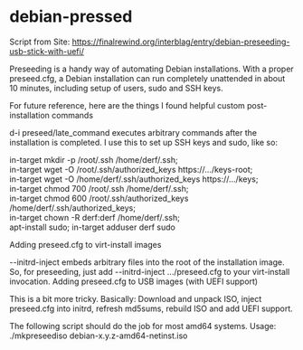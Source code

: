 # debian-pressed

Script from Site: https://finalrewind.org/interblag/entry/debian-preseeding-usb-stick-with-uefi/

Preseeding is a handy way of automating Debian installations. With a proper preseed.cfg, a Debian installation can run completely unattended in about 10 minutes, including setup of users, sudo and SSH keys.

For future reference, here are the things I found helpful
custom post-installation commands

d-i preseed/late_command executes arbitrary commands after the installation is completed. I use this to set up SSH keys and sudo, like so:

in-target mkdir -p /root/.ssh /home/derf/.ssh; \
in-target wget -O /root/.ssh/authorized_keys https://.../keys-root; \
in-target wget -O /home/derf/.ssh/authorized_keys https://.../keys; \
in-target chmod 700 /root/.ssh /home/derf/.ssh; \
in-target chmod 600 /root/.ssh/authorized_keys /home/derf/.ssh/authorized_keys; \
in-target chown -R derf:derf /home/derf/.ssh; \
apt-install sudo; in-target adduser derf sudo

Adding preseed.cfg to virt-install images

--initrd-inject embeds arbitrary files into the root of the installation image. So, for preseeding, just add --initrd-inject .../preseed.cfg to your virt-install invocation.
Adding preseed.cfg to USB images (with UEFI support)

This is a bit more tricky. Basically: Download and unpack ISO, inject preseed.cfg into initrd, refresh md5sums, rebuild ISO and add UEFI support.

The following script should do the job for most amd64 systems. Usage: ./mkpreseediso debian-x.y.z-amd64-netinst.iso
